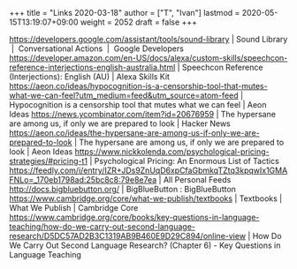 +++
title = "Links 2020-03-18"
author = ["T", "Ivan"]
lastmod = 2020-05-15T13:19:07+09:00
weight = 2052
draft = false
+++

<https://developers.google.com/assistant/tools/sound-library> | Sound Library  |  Conversational Actions  |  Google Developers
<https://developer.amazon.com/en-US/docs/alexa/custom-skills/speechcon-reference-interjections-english-australia.html> | Speechcon Reference (Interjections): English (AU) | Alexa Skills Kit
<https://aeon.co/ideas/hypocognition-is-a-censorship-tool-that-mutes-what-we-can-feel?utm_medium=feed&utm_source=atom-feed> | Hypocognition is a censorship tool that mutes what we can feel | Aeon Ideas
<https://news.ycombinator.com/item?id=20676959> | The hypersane are among us, if only we are prepared to look | Hacker News
<https://aeon.co/ideas/the-hypersane-are-among-us-if-only-we-are-prepared-to-look> | The hypersane are among us, if only we are prepared to look | Aeon Ideas
<https://www.nickkolenda.com/psychological-pricing-strategies/#pricing-t1> | Psychological Pricing: An Enormous List of Tactics
<https://feedly.com/i/entry/IZR+JDs9ZnUqD6xpCfaGbmkqTZtq3kpqwIx1GMAFNLo=_170eb1798ad:25bc8c8:79e8e7ea> | All Personal Feeds
<http://docs.bigbluebutton.org/> | BigBlueButton : BigBlueButton
<https://www.cambridge.org/core/what-we-publish/textbooks> | Textbooks | What We Publish | Cambridge Core
<https://www.cambridge.org/core/books/key-questions-in-language-teaching/how-do-we-carry-out-second-language-research/D5DC57AD2B3C1319AB9B460E9D29C894/online-view> |
How Do We Carry Out Second Language Research? (Chapter 6) - Key
Questions in Language Teaching
